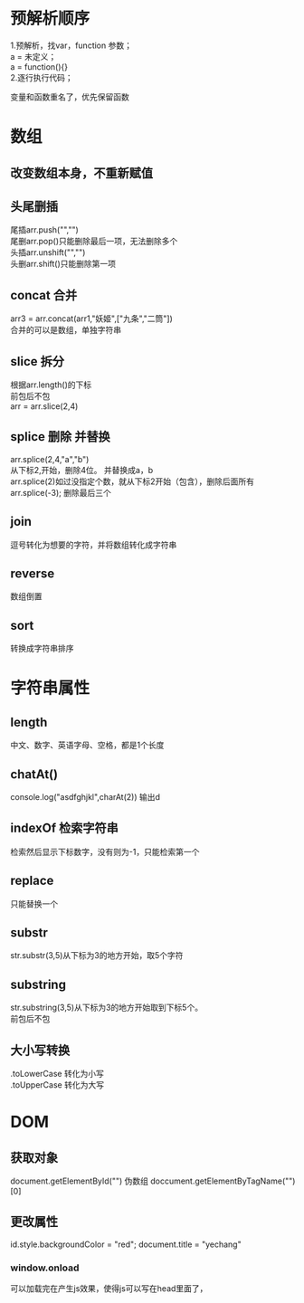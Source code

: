 
# 预解析顺序

<!-- 作用域  
域：空间，范围,区域  ;
作用：读和写; -->
1.预解析，找var，function 参数；    
    a = 未定义；  
    a = function(){}  
2.逐行执行代码；  
 
变量和函数重名了，优先保留函数  
# 数组
## 改变数组本身，不重新赋值
## 头尾删插
尾插arr.push("","")  
尾删arr.pop()只能删除最后一项，无法删除多个  
头插arr.unshift("","")  
头删arr.shift()只能删除第一项  
## concat 合并
 arr3 = arr.concat(arr1,"妖姬",["九条","二筒"])  
合并的可以是数组，单独字符串  
## slice 拆分
根据arr.length()的下标  
前包后不包  
arr = arr.slice(2,4)  
## splice 删除 并替换
arr.splice(2,4,"a","b")  
从下标2,开始，删除4位。  并替换成a，b  
arr.splice(2)如过没指定个数，就从下标2开始（包含），删除后面所有
arr.splice(-3); 删除最后三个  
## join
逗号转化为想要的字符，并将数组转化成字符串
## reverse
数组倒置
## sort
转换成字符串排序
# 字符串属性
## length
中文、数字、英语字母、空格，都是1个长度
## chatAt()
console.log("asdfghjkl",charAt(2)) 输出d
## indexOf 检索字符串
检索然后显示下标数字，没有则为-1，只能检索第一个
## replace
只能替换一个
## substr
str.substr(3,5)从下标为3的地方开始，取5个字符
## substring 
str.substring(3,5)从下标为3的地方开始取到下标5个。  
前包后不包
## 大小写转换
.toLowerCase  转化为小写  
.toUpperCase  转化为大写  

# DOM
## 获取对象
document.getElementById("")
伪数组 doccument.getElementByTagName("")[0]
## 更改属性
id.style.backgroundColor = "red";
document.title = "yechang"
### window.onload
可以加载完在产生js效果，使得js可以写在head里面了，